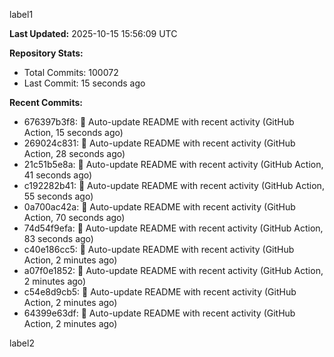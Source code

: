 
label1 
<!-- ACTIVITY_START -->
**Last Updated:** 2025-10-15 15:56:09 UTC

**Repository Stats:**
- Total Commits: 100072
- Last Commit: 15 seconds ago

**Recent Commits:**
- 676397b3f8: 🤖 Auto-update README with recent activity (GitHub Action, 15 seconds ago)
- 269024c831: 🤖 Auto-update README with recent activity (GitHub Action, 28 seconds ago)
- 21c51b5e8a: 🤖 Auto-update README with recent activity (GitHub Action, 41 seconds ago)
- c192282b41: 🤖 Auto-update README with recent activity (GitHub Action, 55 seconds ago)
- 0a700ac42a: 🤖 Auto-update README with recent activity (GitHub Action, 70 seconds ago)
- 74d54f9efa: 🤖 Auto-update README with recent activity (GitHub Action, 83 seconds ago)
- c40e186cc5: 🤖 Auto-update README with recent activity (GitHub Action, 2 minutes ago)
- a07f0e1852: 🤖 Auto-update README with recent activity (GitHub Action, 2 minutes ago)
- c54e8d9cb5: 🤖 Auto-update README with recent activity (GitHub Action, 2 minutes ago)
- 64399e63df: 🤖 Auto-update README with recent activity (GitHub Action, 2 minutes ago)
<!-- ACTIVITY_END -->

label2
